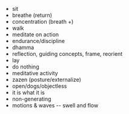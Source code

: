 - sit  
- breathe (return)  
- concentration (breath +)  
- walk  
- meditate on action  
- endurance/discipline  
- dhamma  
- reflection, guiding concepts, frame, reorient  
- lay  
- do nothing
- meditative activity  
- zazen (posture/externalize)
- open/dogs/objectless
- it is what it is
- non-generating
- motions & waves -- swell and flow